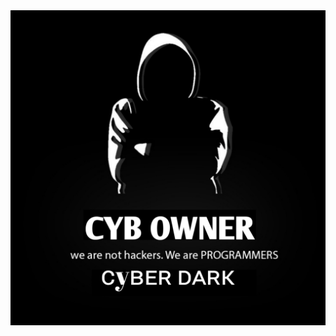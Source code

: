 <img src="https://github.com/CYBER-D-A-R-K/termux-banner/blob/Main/20220613_225259.jpg" alt="CYBER-D-A-R-K">

